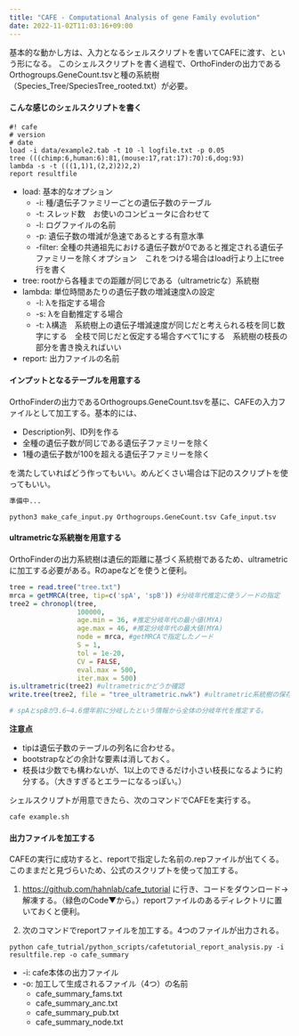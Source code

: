 ```yaml
---
title: "CAFE - Computational Analysis of gene Family evolution"
date: 2022-11-02T11:03:16+09:00
---
```


基本的な動かし方は、入力となるシェルスクリプトを書いてCAFEに渡す、という形になる。
このシェルスクリプトを書く過程で、OrthoFinderの出力であるOrthogroups.GeneCount.tsvと種の系統樹（Species_Tree/SpeciesTree_rooted.txt）が必要。

#### こんな感じのシェルスクリプトを書く
```
#! cafe 
# version 
# date 
load -i data/example2.tab -t 10 -l logfile.txt -p 0.05 
tree (((chimp:6,human:6):81,(mouse:17,rat:17):70):6,dog:93) 
lambda -s -t (((1,1)1,(2,2)2)2,2) 
report resultfile
```

- load: 基本的なオプション
	- -i: 種/遺伝子ファミリーごとの遺伝子数のテーブル
	- -t: スレッド数　お使いのコンピュータに合わせて
	- -l: ログファイルの名前
	- -p: 遺伝子数の増減が急速であるとする有意水準
	- -filter: 全種の共通祖先における遺伝子数が0であると推定される遺伝子ファミリーを除くオプション　これをつける場合はload行より上にtree行を書く
- tree: rootから各種までの距離が同じである（ultrametricな）系統樹
- lambda: 単位時間あたりの遺伝子数の増減速度λの設定
	- -l: λを指定する場合
	- -s: λを自動推定する場合
	- -t: λ構造　系統樹上の遺伝子増減速度が同じだと考えられる枝を同じ数字にする　全枝で同じだと仮定する場合すべて1にする　系統樹の枝長の部分を書き換えればいい
- report: 出力ファイルの名前

#### インプットとなるテーブルを用意する
OrthoFinderの出力であるOrthogroups.GeneCount.tsvを基に、CAFEの入力ファイルとして加工する。基本的には、
- Description列、ID列を作る
- 全種の遺伝子数が同じである遺伝子ファミリーを除く
- 1種の遺伝子数が100を超える遺伝子ファミリーを除く

を満たしていればどう作ってもいい。めんどくさい場合は下記のスクリプトを使ってもいい。

``` python
準備中...
```

```
python3 make_cafe_input.py Orthogroups.GeneCount.tsv Cafe_input.tsv
```

#### ultrametricな系統樹を用意する
OrthoFinderの出力系統樹は遺伝的距離に基づく系統樹であるため、ultrametricに加工する必要がある。Rのapeなどを使うと便利。

``` R
tree = read.tree("tree.txt")
mrca = getMRCA(tree, tip=c('spA', 'spB')) #分岐年代推定に使うノードの指定
tree2 = chronopl(tree,
                 100000,
                 age.min = 36, #推定分岐年代の最小値(MYA)
                 age.max = 46, #推定分岐年代の最大値(MYA)
                 node = mrca, #getMRCAで指定したノード
                 S = 1,
                 tol = 1e-20,
                 CV = FALSE,
                 eval.max = 500,
                 iter.max = 500) 
is.ultrametric(tree2) #ultrametricかどうか確認
write.tree(tree2, file = "tree_ultrametric.nwk") #ultrametric系統樹の保存

# spAとspBが3.6~4.6億年前に分岐したという情報から全体の分岐年代を推定する。
```

**注意点**
- tipは遺伝子数のテーブルの列名に合わせる。
- bootstrapなどの余計な要素は消しておく。
- 枝長は少数でも構わないが、1以上のできるだけ小さい枝長になるように約分する。（大きすぎるとエラーになるっぽい。）

シェルスクリプトが用意できたら、次のコマンドでCAFEを実行する。

```
cafe example.sh
```

#### 出力ファイルを加工する
CAFEの実行に成功すると、reportで指定した名前の.repファイルが出てくる。このままだと見づらいため、公式のスクリプトを使って加工する。

1. https://github.com/hahnlab/cafe_tutorial に行き、コードをダウンロード→解凍する。（緑色のCode▼から。）reportファイルのあるディレクトリに置いておくと便利。

2. 次のコマンドでreportファイルを加工する。4つのファイルが出力される。

```
python cafe_tutrial/python_scripts/cafetutorial_report_analysis.py -i resultfile.rep -o cafe_summary
```

- -i: cafe本体の出力ファイル
- -o: 加工して生成されるファイル（4つ）の名前
    - cafe\_summary_fams.txt
    - cafe\_summary_anc.txt
    - cafe\_summary_pub.txt
    - cafe\_summary_node.txt
